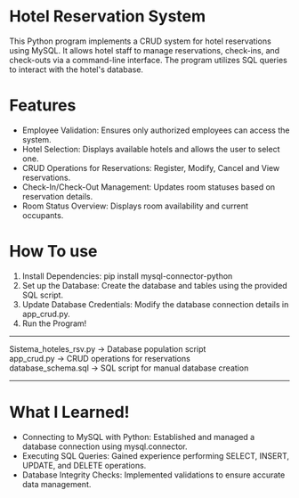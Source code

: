 # Hotel Reservation System

This Python program implements a CRUD system for hotel reservations using MySQL. It allows hotel staff to manage reservations, check-ins, and check-outs via a command-line interface. The program utilizes SQL queries to interact with the hotel's database.

# Features
* Employee Validation: Ensures only authorized employees can access the system.
* Hotel Selection: Displays available hotels and allows the user to select one. 
* CRUD Operations for Reservations: Register, Modify, Cancel and View reservations.
* Check-In/Check-Out Management: Updates room statuses based on reservation details.
* Room Status Overview: Displays room availability and current occupants.

 # How To use

  1.  Install Dependencies: pip install mysql-connector-python <br>
  2.  Set up the Database: Create the database and tables using the provided SQL script. <br>
  3.  Update Database Credentials: Modify the database connection details in app_crud.py. <br>
  4.  Run the Program! <br>

- - - - - - - - - - - - - - - - - - - - - - - - - - - - - - - - -
Sistema_hoteles_rsv.py -> Database population script <br>
app_crud.py -> CRUD operations for reservations <br>
database_schema.sql -> SQL script for manual database creation <br>
- - - - - - - - - - - - - - - - - - - - - - - - - - - - - - - - -
	
# What I Learned!

* Connecting to MySQL with Python: Established and managed a database connection using mysql.connector.
* Executing SQL Queries: Gained experience performing SELECT, INSERT, UPDATE, and DELETE operations.
* Database Integrity Checks: Implemented validations to ensure accurate data management.

